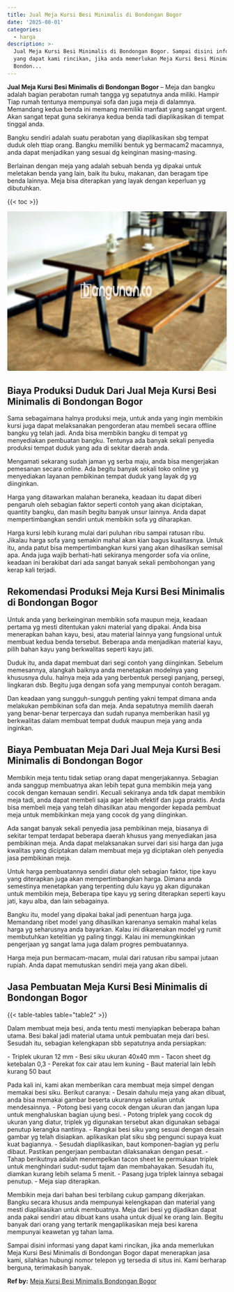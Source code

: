 ```yaml
---
title: Jual Meja Kursi Besi Minimalis di Bondongan Bogor
date: '2025-08-01'
categories:
  - harga
description: >-
  Jual Meja Kursi Besi Minimalis di Bondongan Bogor. Sampai disini informasi
  yang dapat kami rincikan, jika anda memerlukan Meja Kursi Besi Minimalis di
  Bondon...
---
```


**Jual Meja Kursi Besi Minimalis di Bondongan Bogor** – Meja dan bangku adalah bagian perabotan rumah tangga yg sepatutnya anda miliki. Hampir Tiap rumah tentunya mempunyai sofa dan juga meja di dalamnya. Memandang kedua benda ini memang memiliki manfaat yang sangat urgent. Akan sangat tepat guna sekiranya kedua benda tadi diaplikasikan di tempat tinggal anda.

Bangku sendiri adalah suatu perabotan yang diaplikasikan sbg tempat duduk oleh ttiap orang. Bangku memiliki bentuk yg bermacam2 macamnya, anda dapat menjadikan yang sesuai dg keinginan masing-masing.

Berlainan dengan meja yang adalah sebuah benda yg dipakai untuk meletakan benda yang lain, baik itu buku, makanan, dan beragam tipe benda lainnya. Meja bisa diterapkan yang layak dengan keperluan yg dibutuhkan.

{{< toc >}}

![Jual Meja Kursi Besi Minimalis di Bondongan Bogor](/images/jual-meja-besi-murah19.png)

## Biaya Produksi Duduk Dari Jual Meja Kursi Besi Minimalis di Bondongan Bogor

Sama sebagaimana halnya produksi meja, untuk anda yang ingin membikin kursi juga dapat melaksanakan pengorderan atau membeli secara offline bangku yg telah jadi. Anda bisa membikin bangku di tempat yg menyediakan pembuatan bangku. Tentunya ada banyak sekali penyedia produksi tempat duduk yang ada di sekitar daerah anda.

Mengamati sekarang sudah jaman yg serba maju, anda bisa mengerjakan pemesanan secara online. Ada begitu banyak sekali toko online yg menyediakan layanan pembikinan tempat duduk yang layak dg yg diinginkan.

Harga yang ditawarkan malahan beraneka, keadaan itu dapat diberi pengaruh oleh sebagian faktor seperti contoh yang akan diciptakan, quantity bangku, dan masih begitu banyak unsur lainnya. Anda dapat mempertimbangkan sendiri untuk membikin sofa yg diharapkan.

Harga kursi lebih kurang mulai dari puluhan ribu sampai ratusan ribu. Jikalau harga sofa yang semakin mahal akan kian bagus kualitasnya. Untuk itu, anda patut bisa mempertimbangkan kursi yang akan dihasilkan semisal apa. Anda juga wajib berhati-hati sekiranya mengorder sofa via online, keadaan ini berakibat dari ada sangat banyak sekali pembohongan yang kerap kali terjadi.

## Rekomendasi Produksi Meja Kursi Besi Minimalis di Bondongan Bogor

Untuk anda yang berkeinginan membikin sofa maupun meja, keadaan pertama yg mesti ditentukan yakni material yang dipakai. Anda bisa menerapkan bahan kayu, besi, atau material lainnya yang fungsional untuk membuat kedua benda tersebut. Beberapa anda menjadikan material kayu, pilih bahan kayu yang berkwalitas seperti kayu jati.

Duduk itu, anda dapat membuat dari segi contoh yang diinginkan. Sebelum memesannya, alangkah baiknya anda menetapkan modelnya yang khususnya dulu. halnya meja ada yang berbentuk persegi panjang, persegi, lingkaran dsb. Begitu juga dengan sofa yang mempunyai contoh beragam.

Dan keadaan yang sungguh-sungguh penting yakni tempat dimana anda melakukan pembikinan sofa dan meja. Anda sepatutnya memilih daerah yang benar-benar terpercaya dan sudah rupanya memberikan hasil yg berkwalitas dalam membuat tempat duduk maupun meja yang anda inginkan.

## Biaya Pembuatan Meja Dari Jual Meja Kursi Besi Minimalis di Bondongan Bogor

Membikin meja tentu tidak setiap orang dapat mengerjakannya. Sebagian anda sanggup membuatnya akan lebih tepat guna membikin meja yang cocok dengan kemauan sendiri. Kecuali sekiranya anda tdk dapat membikin meja tadi, anda dapat membeli saja agar lebih efektif dan juga praktis. Anda bisa membeli meja yang telah dihasilkan atau mengorder kepada pembuat meja untuk membikinkan meja yang cocok dg yang diinginkan.

Ada sangat banyak sekali penyedia jasa pembikinan meja, biasanya di sekitar tempat terdapat beberapa daerah khusus yang menyediakan jasa pembikinan meja. Anda dapat melaksanakan survei dari sisi harga dan juga kwalitas yang diciptakan dalam membuat meja yg diciptakan oleh penyedia jasa pembikinan meja.

Untuk harga pembuatannya sendiri diatur oleh sebagian faktor, tipe kayu yang diterapkan juga akan mempertimbangkan harga. Dimana anda semestinya menetapkan yang terpenting dulu kayu yg akan digunakan untuk membikin meja, Beberapa tipe kayu yg sering diterapkan seperti kayu jati, kayu alba, dan lain sebagainya.

Bangku itu, model yang dipakai bakal jadi penentuan harga juga. Memandang ribet model yang dihasilkan karenanya semakin mahal kelas harga yg seharusnya anda bayarkan. Kalau ini dikarenakan model yg rumit membutuhkan ketelitian yg paling tinggi. Kalau ini memungkinkan pengerjaan yg sangat lama juga dalam progres pembuatannya.

Harga meja pun bermacam-macam, mulai dari ratusan ribu sampai jutaan rupiah. Anda dapat memutuskan sendiri meja yang akan dibeli.

## Jasa Pembuatan Meja Kursi Besi Minimalis di Bondongan Bogor

{{< table-tables table="table2" >}}

Dalam membuat meja besi, anda tentu mesti menyiapkan beberapa bahan utama. Besi bakal jadi material utama untuk pembuatan meja dari besi. Sesudah itu, sebagian kelengkapan sbb sepatutnya anda persiapkan:

\- Triplek ukuran 12 mm - Besi siku ukuran 40x40 mm - Tacon sheet dg ketebalan 0,3 - Perekat fox cair atau lem kuning - Baut material lain lebih kurang 50 baut

Pada kali ini, kami akan memberikan cara membuat meja simpel dengan memakai besi siku. Berikut caranya: - Desain dahulu meja yang akan dibuat, anda bisa memakai gambar beserta ukurannya sekalian untuk mendesainnya. - Potong besi yang cocok dengan ukuran dan jangan lupa untuk menghaluskan bagian ujung besi. - Potong triplek yang cocok dg ukuran yang diatur, triplek yg digunakan tersebut akan digunakan sebagai penutup kerangka nantinya. - Rangkai besi siku yang sesuai dengan desain gambar yg telah disiapkan. aplikasikan plat siku sbg pengunci supaya kuat kuat bagiannya. - Sesudah diaplikasikan, baut komponen-bagian yg perlu dibaut. Pastikan pengerjaan pembautan dilaksanakan dengan pesat. - Tahap berikutnya adalah menempelkan tacon sheet ke permukaan triplek untuk menghindari sudut-sudut tajam dan membahayakan. Sesudah itu, diamkan kurang lebih selama 5 menit. - Pasang juga triplek lainnya sebagai penutup. - Meja siap diterapkan.

Membikin meja dari bahan besi terbilang cukup gampang dikerjakan. Bangku secara khusus anda mempunyai kelengkapan dan material yang mesti diaplikasikan untuk membuatnya. Meja dari besi yg dijadikan dapat anda pakai sendiri atau dibuat kans usaha untuk dijual ke orang lain. Begitu banyak dari orang yang tertarik mengaplikasikan meja besi karena mempunyai keawetan yg tahan lama.

Sampai disini informasi yang dapat kami rincikan, jika anda memerlukan Meja Kursi Besi Minimalis di Bondongan Bogor dapat menerapkan jasa kami, silahkan hubungi nomor telepon yg tersedia di situs ini. Kami berharap berguna, terimakasih banyak.

**Ref by:** [Meja Kursi Besi Minimalis Bondongan Bogor](https://id.wikipedia.org/wiki/Meja)
